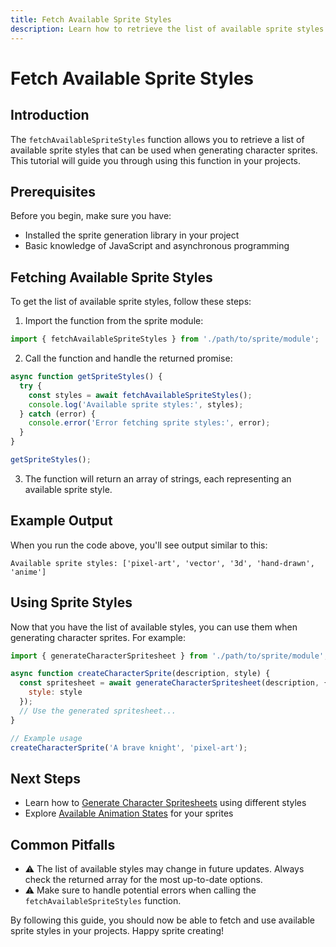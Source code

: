 ```yaml
---
title: Fetch Available Sprite Styles
description: Learn how to retrieve the list of available sprite styles for character generation.
---
```


# Fetch Available Sprite Styles

## Introduction

The `fetchAvailableSpriteStyles` function allows you to retrieve a list of available sprite styles that can be used when generating character sprites. This tutorial will guide you through using this function in your projects.

## Prerequisites

Before you begin, make sure you have:

- Installed the sprite generation library in your project
- Basic knowledge of JavaScript and asynchronous programming

## Fetching Available Sprite Styles

To get the list of available sprite styles, follow these steps:

1. Import the function from the sprite module:

```javascript
import { fetchAvailableSpriteStyles } from './path/to/sprite/module';
```

2. Call the function and handle the returned promise:

```javascript
async function getSpriteStyles() {
  try {
    const styles = await fetchAvailableSpriteStyles();
    console.log('Available sprite styles:', styles);
  } catch (error) {
    console.error('Error fetching sprite styles:', error);
  }
}

getSpriteStyles();
```

3. The function will return an array of strings, each representing an available sprite style.

## Example Output

When you run the code above, you'll see output similar to this:

```
Available sprite styles: ['pixel-art', 'vector', '3d', 'hand-drawn', 'anime']
```

## Using Sprite Styles

Now that you have the list of available styles, you can use them when generating character sprites. For example:

```javascript
import { generateCharacterSpritesheet } from './path/to/sprite/module';

async function createCharacterSprite(description, style) {
  const spritesheet = await generateCharacterSpritesheet(description, {
    style: style
  });
  // Use the generated spritesheet...
}

// Example usage
createCharacterSprite('A brave knight', 'pixel-art');
```

## Next Steps

- Learn how to [Generate Character Spritesheets](/docs/generateCharacterSpritesheet) using different styles
- Explore [Available Animation States](/docs/fetchAvailableAnimationStates) for your sprites

## Common Pitfalls

- ⚠️ The list of available styles may change in future updates. Always check the returned array for the most up-to-date options.
- ⚠️ Make sure to handle potential errors when calling the `fetchAvailableSpriteStyles` function.

By following this guide, you should now be able to fetch and use available sprite styles in your projects. Happy sprite creating!